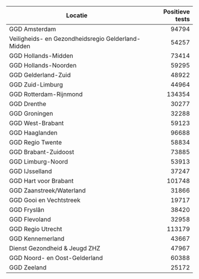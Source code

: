 | Locatie | Positieve tests |
|---------|----------------:|
| GGD Amsterdam                            | 94794 |
| Veiligheids- en Gezondheidsregio Gelderland-Midden | 54257 |
| GGD Hollands-Midden                      | 73414 |
| GGD Hollands-Noorden                     | 59295 |
| GGD Gelderland-Zuid                      | 48922 |
| GGD Zuid-Limburg                         | 44964 |
| GGD Rotterdam-Rijnmond                   | 134354 |
| GGD Drenthe                              | 30277 |
| GGD Groningen                            | 32288 |
| GGD West-Brabant                         | 59123 |
| GGD Haaglanden                           | 96688 |
| GGD Regio Twente                         | 58834 |
| GGD Brabant-Zuidoost                     | 73885 |
| GGD Limburg-Noord                        | 53913 |
| GGD IJsselland                           | 37247 |
| GGD Hart voor Brabant                    | 101748 |
| GGD Zaanstreek/Waterland                 | 31866 |
| GGD Gooi en Vechtstreek                  | 19717 |
| GGD Fryslân                              | 38420 |
| GGD Flevoland                            | 32958 |
| GGD Regio Utrecht                        | 113179 |
| GGD Kennemerland                         | 43667 |
| Dienst Gezondheid & Jeugd ZHZ            | 47967 |
| GGD Noord- en Oost-Gelderland            | 60388 |
| GGD Zeeland                              | 25172 |
